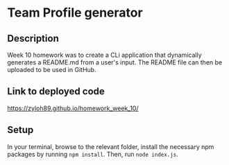 # Team Profile generator

## Description
Week 10 homework was to create a CLi application that dynamically generates a README.md from a user's input. The README file can then be uploaded to be used in GitHub.


## Link to deployed code

https://zyloh89.github.io/homework_week_10/


## Setup

In your terminal, browse to the relevant folder, install the necessary npm packages by running `npm install`.
Then, run `node index.js`.
